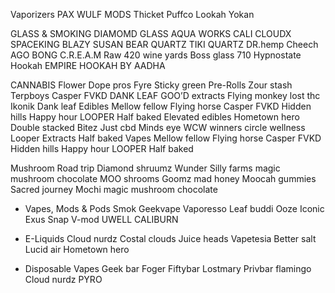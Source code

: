 Vaporizers
    PAX 
    WULF MODS
    Thicket
    Puffco
    Lookah
    Yokan

GLASS & SMOKING
    DIAMOMD GLASS
    AQUA WORKS
    CALI CLOUDX
    SPACEKING
    BLAZY SUSAN
    BEAR QUARTZ
    TIKI QUARTZ
    DR.hemp
    Cheech 
    AGO BONG
    C.R.E.A.M
    Raw
    420 wine yards
    Boss glass
    710 Hypnostate
Hookah
    EMPIRE HOOKAH
    BY
    AADHA

CANNABIS
    Flower
        Dope pros 
        Fyre
        Sticky green
    Pre-Rolls
        Zour stash 
        Terpboys 
        Casper 
        FVKD 
        DANK LEAF 
        GOO’D extracts 
        Flying monkey
        lost thc
        Ikonik 
        Dank leaf
    Edibles
        Mellow fellow 
        Flying horse
        Casper
        FVKD
        Hidden hills
        Happy hour
        LOOPER 
        Half baked
        Elevated edibles
        Hometown hero
        Double stacked Bitez
        Just cbd
        Minds eye
        WCW winners circle wellness
        Looper
    Extracts
        Half baked
    Vapes
        Mellow fellow 
        Flying horse
        Casper
        FVKD
        Hidden hills
        Happy hour
        LOOPER 
        Half baked
        

Mushroom
    Road trip
    Diamond shruumz
    Wunder 
    Silly farms magic mushroom chocolate 
    MOO shrooms
    Goomz mad honey
    Moocah gummies
    Sacred journey
    Mochi magic mushroom chocolate 

- Vapes, Mods & Pods
    Smok
    Geekvape
    Vaporesso
    Leaf buddi
    Ooze
    Iconic 
    Exus Snap
    V-mod
    UWELL CALIBURN

- E-Liquids
    Cloud nurdz
    Costal clouds
    Juice heads
    Vapetesia Better salt
    Lucid air
    Hometown hero
- Disposable Vapes
    Geek bar
    Foger 
    Fiftybar 
    Lostmary 
    Privbar 
    flamingo 
    Cloud nurdz PYRO
